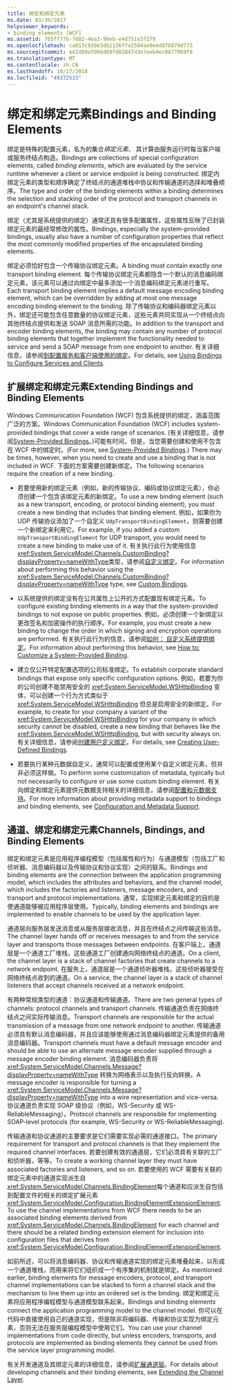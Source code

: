 ```yaml
---
title: 绑定和绑定元素
ms.date: 03/30/2017
helpviewer_keywords:
- binding elements [WCF]
ms.assetid: 765ff77b-7682-4ea3-90eb-e4d751e37379
ms.openlocfilehash: ca013c939e3db2136ffa1504ae0eedd7b870d773
ms.sourcegitcommit: e42d09e5966dd9fd02847d3e7eeb4ec0877069f8
ms.translationtype: MT
ms.contentlocale: zh-CN
ms.lasthandoff: 10/17/2018
ms.locfileid: "49372533"
---
```

# <a name="bindings-and-binding-elements"></a><span data-ttu-id="01f7c-102">绑定和绑定元素</span><span class="sxs-lookup"><span data-stu-id="01f7c-102">Bindings and Binding Elements</span></span>
<span data-ttu-id="01f7c-103">绑定是特殊的配置元素，名为的集合*绑定元素*、 其计算由服务运行时每当客户端或服务终结点构造。</span><span class="sxs-lookup"><span data-stu-id="01f7c-103">Bindings are collections of special configuration elements, called *binding elements*, which are evaluated by the service runtime whenever a client or service endpoint is being constructed.</span></span> <span data-ttu-id="01f7c-104">绑定内绑定元素的类型和顺序确定了终结点的通道堆栈中协议和传输通道的选择和堆叠顺序。</span><span class="sxs-lookup"><span data-stu-id="01f7c-104">The type and order of the binding elements within a binding determines the selection and stacking order of the protocol and transport channels in an endpoint's channel stack.</span></span>  
  
 <span data-ttu-id="01f7c-105">绑定（尤其是系统提供的绑定）通常还具有很多配置属性，这些属性反映了已封装绑定元素的最经常修改的属性。</span><span class="sxs-lookup"><span data-stu-id="01f7c-105">Bindings, especially the system-provided bindings, usually also have a number of configuration properties that reflect the most commonly modified properties of the encapsulated binding elements.</span></span>  
  
 <span data-ttu-id="01f7c-106">绑定必须恰好包含一个传输协议绑定元素。</span><span class="sxs-lookup"><span data-stu-id="01f7c-106">A binding must contain exactly one transport binding element.</span></span> <span data-ttu-id="01f7c-107">每个传输协议绑定元素都隐含一个默认的消息编码绑定元素，该元素可以通过向绑定中最多添加一个消息编码绑定元素进行重写。</span><span class="sxs-lookup"><span data-stu-id="01f7c-107">Each transport binding element implies a default message encoding binding element, which can be overridden by adding at most one message encoding binding element to the binding.</span></span> <span data-ttu-id="01f7c-108">除了传输协议和编码器绑定元素以外，绑定还可能包含任意数量的协议绑定元素，这些元素共同实现从一个终结点向其他终结点提供和发送 SOAP 消息所需的功能。</span><span class="sxs-lookup"><span data-stu-id="01f7c-108">In addition to the transport and encoder binding elements, the binding may contain any number of protocol binding elements that together implement the functionality needed to service and send a SOAP message from one endpoint to another.</span></span> <span data-ttu-id="01f7c-109">有关详细信息，请参阅[到配置服务和客户端使用的绑定](../../../../docs/framework/wcf/using-bindings-to-configure-services-and-clients.md)。</span><span class="sxs-lookup"><span data-stu-id="01f7c-109">For details, see [Using Bindings to Configure Services and Clients](../../../../docs/framework/wcf/using-bindings-to-configure-services-and-clients.md).</span></span>  
  
## <a name="extending-bindings-and-binding-elements"></a><span data-ttu-id="01f7c-110">扩展绑定和绑定元素</span><span class="sxs-lookup"><span data-stu-id="01f7c-110">Extending Bindings and Binding Elements</span></span>  
 <span data-ttu-id="01f7c-111">Windows Communication Foundation (WCF) 包含系统提供的绑定，涵盖范围广泛的方案。</span><span class="sxs-lookup"><span data-stu-id="01f7c-111">Windows Communication Foundation (WCF) includes system-provided bindings that cover a wide range of scenarios.</span></span> <span data-ttu-id="01f7c-112">(有关详细信息，请参阅[System-Provided Bindings](../../../../docs/framework/wcf/system-provided-bindings.md)。)可能有时间，但是，当您需要创建和使用不包含在 WCF 中的绑定时。</span><span class="sxs-lookup"><span data-stu-id="01f7c-112">(For more, see [System-Provided Bindings](../../../../docs/framework/wcf/system-provided-bindings.md).) There may be times, however, when you need to create and use a binding that is not included in WCF.</span></span> <span data-ttu-id="01f7c-113">下面的方案需要创建新绑定。</span><span class="sxs-lookup"><span data-stu-id="01f7c-113">The following scenarios require the creation of a new binding.</span></span>  
  
-   <span data-ttu-id="01f7c-114">若要使用新的绑定元素（例如，新的传输协议、编码或协议绑定元素），你必须创建一个包含该绑定元素的新绑定。</span><span class="sxs-lookup"><span data-stu-id="01f7c-114">To use a new binding element (such as a new transport, encoding, or protocol binding element), you must create a new binding that includes that binding element.</span></span> <span data-ttu-id="01f7c-115">例如，如果你为 UDP 传输协议添加了一个自定义 `UdpTransportBindingElement`，则需要创建一个新绑定来利用它。</span><span class="sxs-lookup"><span data-stu-id="01f7c-115">For example, if you added a custom `UdpTransportBindingElement` for UDP transport, you would need to create a new binding to make use of it.</span></span> <span data-ttu-id="01f7c-116">有关执行此行为使用信息<xref:System.ServiceModel.Channels.CustomBinding?displayProperty=nameWithType>类型，请参阅[自定义绑定](../../../../docs/framework/wcf/extending/custom-bindings.md)。</span><span class="sxs-lookup"><span data-stu-id="01f7c-116">For information about performing this behavior using the <xref:System.ServiceModel.Channels.CustomBinding?displayProperty=nameWithType> type, see [Custom Bindings](../../../../docs/framework/wcf/extending/custom-bindings.md).</span></span>  
  
-   <span data-ttu-id="01f7c-117">以系统提供的绑定没有在公共属性上公开的方式配置现有绑定元素。</span><span class="sxs-lookup"><span data-stu-id="01f7c-117">To configure existing binding elements in a way that the system-provided bindings to not expose on public properties.</span></span> <span data-ttu-id="01f7c-118">例如，必须创建一个新绑定以更改签名和加密操作的执行顺序。</span><span class="sxs-lookup"><span data-stu-id="01f7c-118">For example, you must create a new binding to change the order in which signing and encryption operations are performed.</span></span> <span data-ttu-id="01f7c-119">有关执行此行为的信息，请参阅[如何： 自定义系统提供绑定](../../../../docs/framework/wcf/extending/how-to-customize-a-system-provided-binding.md)。</span><span class="sxs-lookup"><span data-stu-id="01f7c-119">For information about performing this behavior, see [How to: Customize a System-Provided Binding](../../../../docs/framework/wcf/extending/how-to-customize-a-system-provided-binding.md).</span></span>  
  
-   <span data-ttu-id="01f7c-120">建立仅公开特定配置选项的公司标准绑定。</span><span class="sxs-lookup"><span data-stu-id="01f7c-120">To establish corporate standard bindings that expose only specific configuration options.</span></span> <span data-ttu-id="01f7c-121">例如，若要为你的公司创建不能禁用安全的 <xref:System.ServiceModel.WSHttpBinding> 变体，可以创建一个行为方式类似于 <xref:System.ServiceModel.WSHttpBinding> 但总是启用安全的新绑定。</span><span class="sxs-lookup"><span data-stu-id="01f7c-121">For example, to create for your company a variant of the <xref:System.ServiceModel.WSHttpBinding> for your company in which security cannot be disabled, create a new binding that behaves like the <xref:System.ServiceModel.WSHttpBinding>, but with security always on.</span></span> <span data-ttu-id="01f7c-122">有关详细信息，请参阅[创建用户定义绑定](../../../../docs/framework/wcf/extending/creating-user-defined-bindings.md)。</span><span class="sxs-lookup"><span data-stu-id="01f7c-122">For details, see [Creating User-Defined Bindings](../../../../docs/framework/wcf/extending/creating-user-defined-bindings.md).</span></span>  
  
-   <span data-ttu-id="01f7c-123">若要执行某种元数据自定义，通常可以配置或使用某个自定义绑定元素，但并非必须这样做。</span><span class="sxs-lookup"><span data-stu-id="01f7c-123">To perform some customization of metadata, typically but not necessarily to configure or use some custom binding element.</span></span> <span data-ttu-id="01f7c-124">有关向绑定和绑定元素提供元数据支持相关的详细信息，请参阅[配置和元数据支持](../../../../docs/framework/wcf/extending/configuration-and-metadata-support.md)。</span><span class="sxs-lookup"><span data-stu-id="01f7c-124">For more information about providing metadata support to bindings and binding elements, see [Configuration and Metadata Support](../../../../docs/framework/wcf/extending/configuration-and-metadata-support.md).</span></span>  
  
  
## <a name="channels-bindings-and-binding-elements"></a><span data-ttu-id="01f7c-125">通道、绑定和绑定元素</span><span class="sxs-lookup"><span data-stu-id="01f7c-125">Channels, Bindings, and Binding Elements</span></span>  
 <span data-ttu-id="01f7c-126">绑定和绑定元素是应用程序编程模型（包括属性和行为）与通道模型（包括工厂和侦听器、消息编码器以及传输协议和协议实现）之间的联系。</span><span class="sxs-lookup"><span data-stu-id="01f7c-126">Bindings and binding elements are the connection between the application programming model, which includes the attributes and behaviors, and the channel model, which includes the factories and listeners, message encoders, and transport and protocol implementations.</span></span> <span data-ttu-id="01f7c-127">通常，实现绑定元素和绑定的目的是使通道能够被应用程序层使用。</span><span class="sxs-lookup"><span data-stu-id="01f7c-127">Typically, binding elements and bindings are implemented to enable channels to be used by the application layer.</span></span>  
  
 <span data-ttu-id="01f7c-128">通道层向服务层发送消息或从服务层接收消息，并且在终结点之间传输这些消息。</span><span class="sxs-lookup"><span data-stu-id="01f7c-128">The channel layer hands off or receives messages to and from the service layer and transports those messages between endpoints.</span></span> <span data-ttu-id="01f7c-129">在客户端上，通道层是一个通道工厂堆栈，这些通道工厂创建通向网络终结点的通道。</span><span class="sxs-lookup"><span data-stu-id="01f7c-129">On a client, the channel layer is a stack of channel factories that create channels to a network endpoint.</span></span> <span data-ttu-id="01f7c-130">在服务上，通道层是一个通道侦听器堆栈，这些侦听器接受在网络终结点收到的通道。</span><span class="sxs-lookup"><span data-stu-id="01f7c-130">On a service, the channel layer is a stack of channel listeners that accept channels received at a network endpoint.</span></span>  
  
 <span data-ttu-id="01f7c-131">有两种常规类型的通道：协议通道和传输通道。</span><span class="sxs-lookup"><span data-stu-id="01f7c-131">There are two general types of channels: protocol channels and transport channels.</span></span> <span data-ttu-id="01f7c-132">传输通道负责在网络终结点之间实际传输消息。</span><span class="sxs-lookup"><span data-stu-id="01f7c-132">Transport channels are responsible for the actual transmission of a message from one network endpoint to another.</span></span> <span data-ttu-id="01f7c-133">传输通道必须具有默认消息编码器，并且应该能够使用通过消息编码器绑定元素提供的备用消息编码器。</span><span class="sxs-lookup"><span data-stu-id="01f7c-133">Transport channels must have a default message encoder and should be able to use an alternate message encoder supplied through a message encoder binding element.</span></span> <span data-ttu-id="01f7c-134">消息编码器负责将 <xref:System.ServiceModel.Channels.Message?displayProperty=nameWithType> 转换为网络表示以及执行反向转换。</span><span class="sxs-lookup"><span data-stu-id="01f7c-134">A message encoder is responsible for turning a <xref:System.ServiceModel.Channels.Message?displayProperty=nameWithType> into a wire representation and vice-versa.</span></span> <span data-ttu-id="01f7c-135">协议通道负责实现 SOAP 级协议（例如，WS-Security 或 WS-ReliableMessaging）。</span><span class="sxs-lookup"><span data-stu-id="01f7c-135">Protocol channels are responsible for implementing SOAP-level protocols (for example, WS-Security or WS-ReliableMessaging).</span></span>  
  
 <span data-ttu-id="01f7c-136">传输通道和协议通道的主要要求是它们需要实现必需的通道接口。</span><span class="sxs-lookup"><span data-stu-id="01f7c-136">The primary requirement for transport and protocol channels is that they implement the required channel interfaces.</span></span> <span data-ttu-id="01f7c-137">若要创建有效的通道层，它们必须具有关联的工厂和侦听器，等等。</span><span class="sxs-lookup"><span data-stu-id="01f7c-137">To create a working channel layer they must have associated factories and listeners, and so on.</span></span> <span data-ttu-id="01f7c-138">若要使用的 WCF 需要有关联的绑定元素中的通道实现派生自<xref:System.ServiceModel.Channels.BindingElement>每个通道和应派生自包括到配置文件的相关的绑定扩展元素<xref:System.ServiceModel.Configuration.BindingElementExtensionElement>.</span><span class="sxs-lookup"><span data-stu-id="01f7c-138">To use the channel implementations from WCF there needs to be an associated binding elements derived from <xref:System.ServiceModel.Channels.BindingElement> for each channel and there should be a related binding extension element for inclusion into configuration files that derives from <xref:System.ServiceModel.Configuration.BindingElementExtensionElement>.</span></span>  
  
 <span data-ttu-id="01f7c-139">如前所述，可以将消息编码器、协议和传输通道实现的绑定元素堆叠起来，以形成一个通道堆栈，而用来将它们组织成一个有序集的机制就是绑定。</span><span class="sxs-lookup"><span data-stu-id="01f7c-139">As mentioned earlier, binding elements for message encoders, protocol, and transport channel implementations can be stacked to form a channel stack and the mechanism to line them up into an ordered set is the binding.</span></span> <span data-ttu-id="01f7c-140">绑定和绑定元素将应用程序编程模型与通道模型联系起来。</span><span class="sxs-lookup"><span data-stu-id="01f7c-140">Bindings and binding elements connect the application programming model to the channel model.</span></span> <span data-ttu-id="01f7c-141">你可以在代码中直接使用自己的通道实现，但是除非将编码器、传输和协议实现为绑定元素，否则无法在服务层编程模型中使用它们。</span><span class="sxs-lookup"><span data-stu-id="01f7c-141">You can use your channel implementations from code directly, but unless encoders, transports, and protocols are implemented as binding elements they cannot be used from the service layer programming model.</span></span>  
  
 <span data-ttu-id="01f7c-142">有关开发通道及其绑定元素的详细信息，请参阅[扩展通道层](../../../../docs/framework/wcf/extending/extending-the-channel-layer.md)。</span><span class="sxs-lookup"><span data-stu-id="01f7c-142">For details about developing channels and their binding elements, see [Extending the Channel Layer](../../../../docs/framework/wcf/extending/extending-the-channel-layer.md).</span></span>
